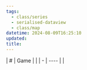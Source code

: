 ```yaml
---
tags:
  - class/series
  - serialised-dataview
  - class/map
datetime: 2024-08-09T16:25:10
updated: 
title: 
---
```

<!-- QueryToSerialize: table without id sequence as "#", embed(link(thumbnail)) as Game, file.link as ""  from #class/video-game where series = [[]] sort sequence -->
<!-- SerializedQuery: table without id sequence as "#", embed(link(thumbnail)) as Game, file.link as ""  from #class/video-game where series = [[]] sort sequence -->

| # | Game |  |
| - | ---- |  |
<!-- SerializedQuery END -->
